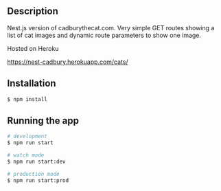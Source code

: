 ## Description

Nest.js version of cadburythecat.com. Very simple GET routes showing a list of cat images and dynamic route parameters to show one image.

Hosted on Heroku

https://nest-cadbury.herokuapp.com/cats/

## Installation

```bash
$ npm install
```

## Running the app

```bash
# development
$ npm run start

# watch mode
$ npm run start:dev

# production mode
$ npm run start:prod
```